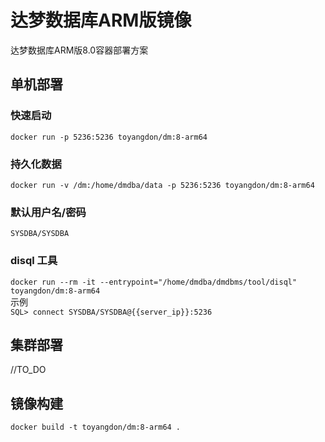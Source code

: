 # 达梦数据库ARM版镜像
达梦数据库ARM版8.0容器部署方案
## 单机部署
### 快速启动
`docker run -p 5236:5236 toyangdon/dm:8-arm64`
### 持久化数据
`docker run -v /dm:/home/dmdba/data -p 5236:5236 toyangdon/dm:8-arm64`
### 默认用户名/密码
`SYSDBA/SYSDBA`
### disql 工具
`docker run --rm -it --entrypoint="/home/dmdba/dmdbms/tool/disql" toyangdon/dm:8-arm64`  
示例  
`SQL> connect SYSDBA/SYSDBA@{{server_ip}}:5236`
## 集群部署
//TO_DO
## 镜像构建
`docker build -t toyangdon/dm:8-arm64 .`
